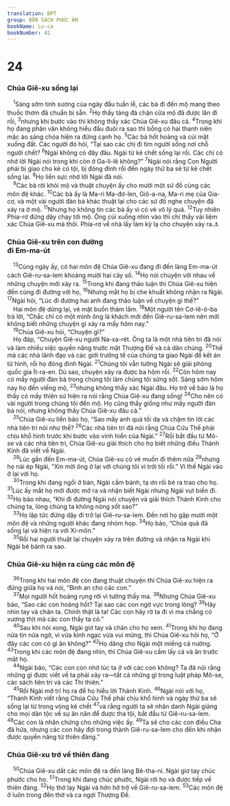 ```yaml
---
translation: BPT
group: BỐN SÁCH PHÚC ÂM
bookName: Lu-ca 
bookNumber: 42
---
```


<div class="title"><h1>24</h1><h3>Chúa Giê-xu sống lại</h3></div>
<span class="verse lu_24_1"> <sup>1</sup>Sáng sớm tinh sương của ngày đầu tuần lễ, các bà đi đến mộ mang theo thuốc thơm đã chuẩn bị sẵn.</span>
<span class="verse lu_24_2"><sup>2</sup>Họ thấy tảng đá chận cửa mộ đã được lăn đi rồi,</span>
<span class="verse lu_24_3"><sup>3</sup>nhưng khi bước vào thì không thấy xác Chúa Giê-xu đâu cả.</span>
<span class="verse lu_24_4"><sup>4</sup>Trong khi họ đang phân vân không hiểu đầu đuôi ra sao thì bỗng có hai thanh niên mặc áo sáng chóa hiện ra đứng cạnh họ.</span>
<span class="verse lu_24_5"><sup>5</sup>Các bà hốt hoảng và cúi mặt xuống đất. Các người đó hỏi, “Tại sao các chị đi tìm người sống nơi chỗ người chết?</span>
<span class="verse lu_24_6"><sup>6</sup>Ngài không có đây đâu. Ngài từ kẻ chết sống lại rồi. Các chị có nhớ lời Ngài nói trong khi còn ở Ga-li-lê không?”</span>
<span class="verse lu_24_7"><sup>7</sup>Ngài nói rằng Con Người phải bị giao cho kẻ có tội, bị đóng đinh rồi đến ngày thứ ba sẽ từ kẻ chết sống lại.</span>
<span class="verse lu_24_8"><sup>8</sup>Họ liền sực nhớ lời Ngài đã nói.<br/></span>
<span class="verse lu_24_9"> <sup>9</sup>Các bà rời khỏi mộ và thuật chuyện ấy cho mười một sứ đồ cùng các môn đệ khác.</span>
<span class="verse lu_24_10"><sup>10</sup>Các bà ấy là Ma-ri Ma-đơ-len, Giô-a-na, Ma-ri mẹ của Gia-cơ, và một vài người đàn bà khác thuật lại cho các sứ đồ nghe chuyện đã xảy ra ở mộ.</span>
<span class="verse lu_24_11"><sup>11</sup>Nhưng họ không tin các bà ấy vì có vẻ vô lý quá.</span>
<span class="verse lu_24_12"><sup>12</sup>Tuy nhiên Phia-rơ đứng dậy chạy tới mộ. Ông cúi xuống nhìn vào thì chỉ thấy vải liệm xác Chúa Giê-xu mà thôi. Phia-rơ về nhà lấy làm kỳ lạ cho chuyện xảy ra.<a data-toggle="tooltip" data-placement="bottom" title="Một vài bản cổ Hi-lạp không có câu nầy.">⚓</a><br/></span>
<div class="title"><h3>Chúa Giê-xu trên con đường<br/>đi Em-ma-út</h3></div>
<span class="verse lu_24_13"> <sup>13</sup>Cùng ngày ấy, có hai môn đệ Chúa Giê-xu đang đi đến làng Em-ma-út cách Giê-ru-sa-lem khoảng mười hai cây số.</span>
<span class="verse lu_24_14"><sup>14</sup>Họ nói chuyện với nhau về những chuyện mới xảy ra.</span>
<span class="verse lu_24_15"><sup>15</sup>Trong khi đang thảo luận thì Chúa Giê-xu hiện đến cùng đi đường với họ,</span>
<span class="verse lu_24_16"><sup>16</sup>Nhưng mắt họ bị che khuất không nhận ra Ngài.</span>
<span class="verse lu_24_17"><sup>17</sup>Ngài hỏi, “Lúc đi đường hai anh đang thảo luận về chuyện gì thế?”<br/> Hai môn đệ dừng lại, vẻ mặt buồn thảm lắm.</span>
<span class="verse lu_24_18"><sup>18</sup>Một người tên Cơ-lê-ô-ba trả lời, “Chắc chỉ có một mình ông là khách mới đến Giê-ru-sa-lem nên mới không biết những chuyện gì xảy ra mấy hôm nay.”<br/></span>
<span class="verse lu_24_19"> <sup>19</sup>Chúa Giê-xu hỏi, “Chuyện gì?”<br/> Họ đáp, “Chuyện Giê-xu người Na-xa-rét. Ông ta là một nhà tiên tri đã nói và làm nhiều việc quyền năng trước mặt Thượng Đế và cả dân chúng.</span>
<span class="verse lu_24_20"><sup>20</sup>Thế mà các nhà lãnh đạo và các giới trưởng tế của chúng ta giao Ngài để kết án tử hình, rồi họ đóng đinh Ngài.</span>
<span class="verse lu_24_21"><sup>21</sup>Chúng tôi vẫn tưởng Ngài sẽ giải phóng quốc gia Ít-ra-en. Dù sao, chuyện xảy ra được ba hôm rồi.</span>
<span class="verse lu_24_22"><sup>22</sup>Còn hôm nay có mấy người đàn bà trong chúng tôi làm chúng tôi sửng sốt. Sáng sớm hôm nay họ đến viếng mộ,</span>
<span class="verse lu_24_23"><sup>23</sup>nhưng không thấy xác Ngài đâu. Họ trở về bảo là họ thấy có mấy thiên sứ hiện ra nói rằng Chúa Giê-xu đang sống!</span>
<span class="verse lu_24_24"><sup>24</sup>Cho nên có vài người trong chúng tôi đến mộ. Họ cũng thấy giống như mấy người đàn bà nói, nhưng không thấy Chúa Giê-xu đâu cả.”<br/></span>
<span class="verse lu_24_25"> <sup>25</sup>Chúa Giê-xu liền bảo họ, “Sao mấy anh quá tối dạ và chậm tin lời các nhà tiên tri nói như thế?</span>
<span class="verse lu_24_26"><sup>26</sup>Các nhà tiên tri đã nói rằng Chúa Cứu Thế phải chịu khổ hình trước khi bước vào vinh hiển của Ngài.”</span>
<span class="verse lu_24_27"><sup>27</sup>Rồi bắt đầu từ Mô-se và các nhà tiên tri, Chúa Giê-xu giải thích cho họ biết những điều Thánh Kinh đã viết về Ngài.<br/></span>
<span class="verse lu_24_28"> <sup>28</sup>Lúc gần đến Em-ma-út, Chúa Giê-xu có vẻ muốn đi thêm nữa</span>
<span class="verse lu_24_29"><sup>29</sup>nhưng họ nài ép Ngài, “Xin mời ông ở lại với chúng tôi vì trời tối rồi.” Vì thế Ngài vào ở lại với họ.<br/></span>
<span class="verse lu_24_30"> <sup>30</sup>Trong khi đang ngồi ở bàn, Ngài cầm bánh, tạ ơn rồi bẻ ra trao cho họ.</span>
<span class="verse lu_24_31"><sup>31</sup>Lúc ấy mắt họ mới được mở ra và nhận biết Ngài nhưng Ngài vụt biến đi.</span>
<span class="verse lu_24_32"><sup>32</sup>Họ bảo nhau, “Khi đi đường Ngài nói chuyện và giải thích Thánh Kinh cho chúng ta, lòng chúng ta không nóng sốt sao?”<br/></span>
<span class="verse lu_24_33"> <sup>33</sup>Họ lập tức đứng dậy đi trở lại Giê-ru-sa-lem. Đến nơi họ gặp mười một môn đệ và những người khác đang nhóm họp.</span>
<span class="verse lu_24_34"><sup>34</sup>Họ bảo, “Chúa quả đã sống lại và hiện ra với Xi-môn.”<br/></span>
<span class="verse lu_24_35"> <sup>35</sup>Rồi hai người thuật lại chuyện xảy ra trên đường và nhận ra Ngài khi Ngài bẻ bánh ra sao.<br/></span>
<div class="title"><h3>Chúa Giê-xu hiện ra cùng các môn đệ</h3></div>
<span class="verse lu_24_36"> <sup>36</sup>Trong khi hai môn đệ còn đang thuật chuyện thì Chúa Giê-xu hiện ra đứng giữa họ và nói, “Bình an cho các con.”<br/></span>
<span class="verse lu_24_37"> <sup>37</sup>Mọi người hốt hoảng rụng rời vì tưởng thấy ma.</span>
<span class="verse lu_24_38"><sup>38</sup>Nhưng Chúa Giê-xu bảo, “Sao các con hoảng hốt? Tại sao các con ngờ vực trong lòng?</span>
<span class="verse lu_24_39"><sup>39</sup>Hãy nhìn tay và chân ta. Chính thật là ta! Các con hãy rờ ta đi vì ma chẳng có xương thịt mà các con thấy ta có.”<br/></span>
<span class="verse lu_24_40"> <sup>40</sup>Sau khi nói xong, Ngài giơ tay và chân cho họ xem.</span>
<span class="verse lu_24_41"><sup>41</sup>Trong khi họ đang nửa tin nửa ngờ, vì vừa kinh ngạc vừa vui mừng, thì Chúa Giê-xu hỏi họ, “Ở đây các con có gì ăn không?”</span>
<span class="verse lu_24_42"><sup>42</sup>Họ dâng cho Ngài một miếng cá nướng.</span>
<span class="verse lu_24_43"><sup>43</sup>Trong khi các môn đệ đang nhìn, thì Chúa Giê-xu cầm lấy cá và ăn trước mặt họ.<br/></span>
<span class="verse lu_24_44"> <sup>44</sup>Ngài bảo, “Các con còn nhớ lúc ta ở với các con không? Ta đã nói rằng những gì được viết về ta phải xảy ra—tất cả những gì trong luật pháp Mô-se, các sách tiên tri và các Thi thiên.”<br/></span>
<span class="verse lu_24_45"> <sup>45</sup>Rồi Ngài mở trí họ ra để họ hiểu lời Thánh Kinh.</span>
<span class="verse lu_24_46"><sup>46</sup>Ngài nói với họ, “Thánh Kinh viết rằng Chúa Cứu Thế phải chịu khổ hình và ngày thứ ba sẽ sống lại từ trong vòng kẻ chết</span>
<span class="verse lu_24_47"><sup>47</sup>và rằng người ta sẽ nhân danh Ngài giảng cho mọi dân tộc về sự ăn năn để được tha tội, bắt đầu từ Giê-ru-sa-lem.</span>
<span class="verse lu_24_48"><sup>48</sup>Các con là nhân chứng cho những việc ấy.</span>
<span class="verse lu_24_49"><sup>49</sup>Ta sẽ cho các con điều Cha đã hứa, nhưng các con hãy đợi trong thành Giê-ru-sa-lem cho đến khi nhận được quyền năng từ thiên đàng.”<br/></span>
<div class="title"><h3>Chúa Giê-xu trở về thiên đàng</h3></div>
<span class="verse lu_24_50"> <sup>50</sup>Chúa Giê-xu dắt các môn đệ ra đến làng Bê-tha-ni. Ngài giơ tay chúc phước cho họ.</span>
<span class="verse lu_24_51"><sup>51</sup>Trong khi đang chúc phước, Ngài rời họ và được tiếp về thiên đàng.</span>
<span class="verse lu_24_52"><sup>52</sup>Họ thờ lạy Ngài và hớn hở trở về Giê-ru-sa-lem.</span>
<span class="verse lu_24_53"><sup>53</sup>Các môn đệ ở luôn trong đền thờ và ca ngợi Thượng Đế.<br/></span>
